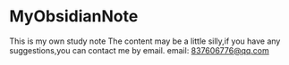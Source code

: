 # MyObsidianNote
This is my own study note
The content may be a little silly,if you have any suggestions,you can contact me by email.
email: 837606776@qq.com